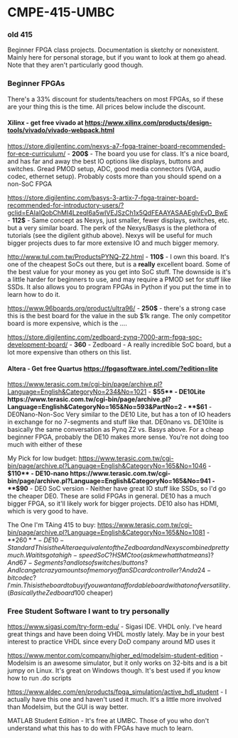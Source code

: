 # CMPE-415-UMBC
### old 415
Beginner FPGA class projects. Documentation is sketchy or nonexistent. 
Mainly here for personal storage, but if you want to look at them go ahead.
Note that they aren't particularly good though.



### Beginner FPGAs
There's a 33% discount for students/teachers on most FPGAs, so if these are your thing this is the time. All prices below include the discount.
#### Xilinx - get free vivado at https://www.xilinx.com/products/design-tools/vivado/vivado-webpack.html

https://store.digilentinc.com/nexys-a7-fpga-trainer-board-recommended-for-ece-curriculum/ - **200$** - The board you use for class. It's a nice board, and has far and away the best IO options like displays, buttons and switches. Gread PMOD setup, ADC, good media connectors (VGA, audio codec, ethernet setup). Probably costs more than you should spend on a non-SoC FPGA

https://store.digilentinc.com/basys-3-artix-7-fpga-trainer-board-recommended-for-introductory-users/?gclid=EAIaIQobChMI4LzeqI6a5wIVEJSzCh1x5QdFEAAYASAAEgIvEvD_BwE - **112$** - Same concept as Nexys, just smaller, fewer displays, switches, etc. but a very similar board. The perk of the Nexys/Basys is the plethora of tutorials (see the digilent github above). Nexys will be useful for much bigger projects dues to far more extensive IO and much bigger memory.

http://www.tul.com.tw/ProductsPYNQ-Z2.html - **110$** - I own this board. It's one of the cheapest SoCs out there, but is a **really** excellent board. Some of the best value for your money as you get into SoC stuff. The downside is it's a little harder for beginners to use, and may require a PMOD set for stuff like SSDs. It also allows you to program FPGAs in Python if you put the time in to learn how to do it.

https://www.96boards.org/product/ultra96/ - **250$** - there's a strong case this is the best board for the value in the sub $1k range. The only competitor board is more expensive, which is the ....

https://store.digilentinc.com/zedboard-zynq-7000-arm-fpga-soc-development-board/ - **360** - Zedboard - A really incredible SoC board, but a lot more expensive than others on this list.

#### Altera - Get free Quartus https://fpgasoftware.intel.com/?edition=lite

https://www.terasic.com.tw/cgi-bin/page/archive.pl?Language=English&CategoryNo=234&No=1021 - **$55** - DE10Lite
https://www.terasic.com.tw/cgi-bin/page/archive.pl?Language=English&CategoryNo=165&No=593&PartNo=2 - **$61** - DE0Nano-Non-Soc 
Very similar to the DE10 Lite, but has a ton of IO headers in exchange for no 7-segments and stuff like that. DE0nano vs. DE10lite is basically the same conversation as Pynq Z2 vs. Basys above. For a cheap beginner FPGA, probably the DE10 makes more sense. You're not doing too much with either of these

My Pick for low budget:
https://www.terasic.com.tw/cgi-bin/page/archive.pl?Language=English&CategoryNo=165&No=1046 - **$110** - DE10-nano
https://www.terasic.com.tw/cgi-bin/page/archive.pl?Language=English&CategoryNo=165&No=941 - **$90** - DE0 SoC version - Neither have great IO stuff like SSDs, so I'd go the cheaper DE0. These are solid FPGAs in general. DE10 has a much bigger FPGA, so it'll likely work for bigger projects. DE10 also has HDMI, which is very good to have.

The One I'm TAing 415 to buy:
https://www.terasic.com.tw/cgi-bin/page/archive.pl?Language=English&CategoryNo=165&No=1081 - **$260** - DE10-Standard
This is the Altera equivalent of the Zedboard and Nexys combined pretty much. Wait its got a high-speed SoC? HSMC too(ask me what that means)? And 6 7-Segments? and lots of switches/buttons? And I can get crazy amounts of memory off an SD card controller? And a 24-bit codec? I'm in. This is the board to buy if you want an affordable board with a ton of versatility. (Basically the Zedboard 100$ cheaper)


### Free Student Software I want to try personally

https://www.sigasi.com/try-form-edu/ - Sigasi IDE. VHDL only. I've heard great things and have been doing VHDL mostly lately. May be in your best interest to practice VHDL since every DoD company around MD uses it

https://www.mentor.com/company/higher_ed/modelsim-student-edition - Modelsim is an awesome simulator, but it only works on 32-bits and is a bit jumpy on Linux. It's great on Windows though. It's best used if you know how to run .do scripts

https://www.aldec.com/en/products/fpga_simulation/active_hdl_student - I actually have this one and haven't used it much. It's a little more involved than Modelsim, but the GUI is way better.

MATLAB Student Edition - It's free at UMBC. Those of you who don't understand what this has to do with FPGAs have much to learn.
